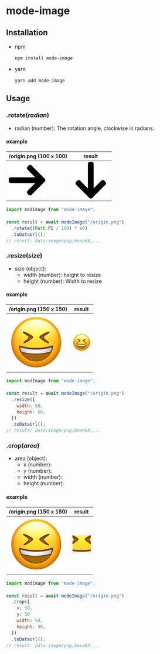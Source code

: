 # mode-image

## Installation

- npm
  ```console
  npm install mode-image
  ```
- yarn
  ```console
  yarn add mode-image
  ```

## Usage

### .rotate(_radian_)

- radian (number): The rotation angle, clockwise in radians.

#### example

| /origin.png (100 x 100)                                  | result                                                                                    |
| -------------------------------------------------------- | ----------------------------------------------------------------------------------------- |
| <img src="./tests/__fixtures__/right-arrow-100-100.png"> | <img src="./tests/__image_snapshots__/rotate-test-ts-rotate-90-deg-100-x-100-1-snap.png"> |

```js
import modImage from "mode-image";

const result = await modeImage("/origin.png")
  .rotate((Math.PI / 180) * 90)
  .toDataUrl();
// result: data:image/png;base64,...
```

### .resize(_size_)

- size (object):
  - width (number): height to resize
  - height (number): Width to resize

#### example

| /origin.png (150 x 150)                            | result                                                                                               |
| -------------------------------------------------- | ---------------------------------------------------------------------------------------------------- |
| <img src="./tests/__fixtures__/smile-150-150.png"> | <img src="./tests/__image_snapshots__/resize-test-ts-resize-resize-150-x-150-to-50-x-50-1-snap.png"> |

```js
import modImage from "mode-image";

const result = await modeImage("/origin.png")
  .resize({
    width: 50,
    height: 50,
  })
  .toDataUrl();
// result: data:image/png;base64,...
```

### .crop(_area_)

- area (object):
  - x (number):
  - y (number):
  - width (number):
  - height (number):

#### example

| /origin.png (150 x 150)                            | result                                                                                             |
| -------------------------------------------------- | -------------------------------------------------------------------------------------------------- |
| <img src="./tests/__fixtures__/smile-150-150.png"> | <img src="./tests/__image_snapshots__/crop-test-ts-resize-resize-150-x-150-to-50-x-50-2-snap.png"> |

```js
import modImage from "mode-image";

const result = await modeImage("/origin.png")
  .crop({
    x: 50,
    y: 50
    width: 50,
    height: 50,
  })
  .toDataUrl();
// result: data:image/png;base64,...
```
